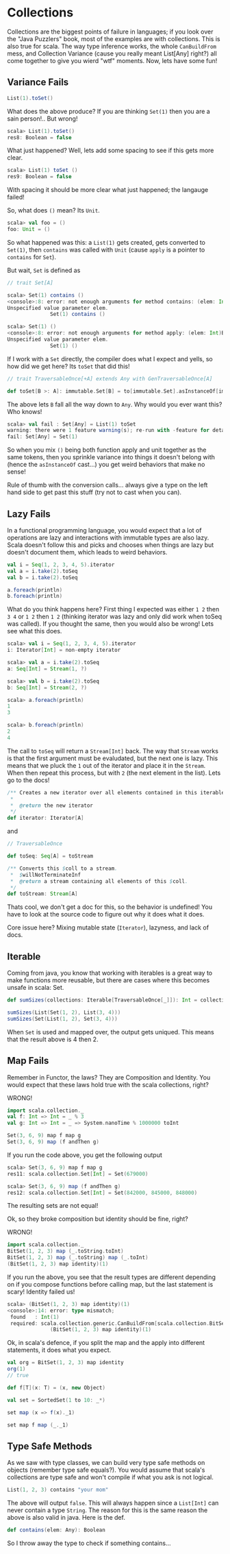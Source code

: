 # Collections

Collections are the biggest points of failure in languages; if you look over the "Java Puzzlers" book, most of the examples are with collections.  This is also true for scala.  The way type inference works, the whole `CanBuildFrom` mess, and Collection Variance (cause you really meant List[Any] right?) all come together to give you wierd "wtf" moments.  Now, lets have some fun!

## Variance Fails

```scala
List(1).toSet()
```

What does the above produce?  If you are thinking `Set(1)` then you are a sain person!.. But wrong!

```scala
scala> List(1).toSet()
res8: Boolean = false
```

What just happened?  Well, lets add some spacing to see if this gets more clear.

```scala
scala> List(1) toSet ()
res9: Boolean = false
```

With spacing it should be more clear what just happened; the langauge failed!

So, what does `()` mean?  Its `Unit`.

```scala
scala> val foo = ()
foo: Unit = ()
```

So what happened was this: a `List(1)` gets created, gets converted to `Set(1)`, then `contains` was called with `Unit` (cause `apply` is a pointer to `contains` for `Set`).

But wait, `Set` is defined as

```scala
// trait Set[A]

scala> Set(1) contains ()
<console>:8: error: not enough arguments for method contains: (elem: Int)Boolean.
Unspecified value parameter elem.
              Set(1) contains ()

scala> Set(1) ()
<console>:8: error: not enough arguments for method apply: (elem: Int)Boolean in trait GenSetLike.
Unspecified value parameter elem.
              Set(1) ()
```

If I work with a `Set` directly, the compiler does what I expect and yells, so how did we get here?  Its `toSet` that did this!

```scala
// trait TraversableOnce[+A] extends Any with GenTraversableOnce[A]

def toSet[B >: A]: immutable.Set[B] = to[immutable.Set].asInstanceOf[immutable.Set[B]]
```

The above lets `B` fall all the way down to `Any`.  Why would you ever want this?  Who knows!

```scala
scala> val fail : Set[Any] = List(1) toSet
warning: there were 1 feature warning(s); re-run with -feature for details
fail: Set[Any] = Set(1)
```

So when you mix `()` being both function apply and unit together as the same tokens, then you sprinkle variance into things it doesn't belong with (hence the `asInstanceOf` cast...) you get weird behaviors that make no sense!

Rule of thumb with the conversion calls... always give a type on the left hand side to get past this stuff (try not to cast when you can).

## Lazy Fails

In a functional programming language, you would expect that a lot of operations are lazy and interactions with immutable types are also lazy.  Scala doesn't follow this and picks and chooses when things are lazy but doesn't document them, which leads to weird behaviors.

```scala
val i = Seq(1, 2, 3, 4, 5).iterator
val a = i.take(2).toSeq
val b = i.take(2).toSeq

a.foreach(println)
b.foreach(println)
```

What do you think happens here?  First thing I expected was either `1 2` then `3 4` or `1 2` then `1 2` (thinking iterator was lazy and only did work when toSeq was called).  If you thought the same, then you would also be wrong!  Lets see what this does.

```scala
scala> val i = Seq(1, 2, 3, 4, 5).iterator
i: Iterator[Int] = non-empty iterator

scala> val a = i.take(2).toSeq
a: Seq[Int] = Stream(1, ?)

scala> val b = i.take(2).toSeq
b: Seq[Int] = Stream(2, ?)

scala> a.foreach(println)
1
3

scala> b.foreach(println)
2
4
```

The call to `toSeq` will return a `Stream[Int]` back.  The way that `Stream` works is that the first argument must be evaludated, but the next one is lazy.  This means that we pluck the `1` out of the iterator and place it in the `Stream`.  When then repeat this process, but with `2` (the next element in the list).  Lets go to the docs!

```scala
/** Creates a new iterator over all elements contained in this iterable object.
 *
 *  @return the new iterator
 */
def iterator: Iterator[A]
```

and

```scala
// TraversableOnce

def toSeq: Seq[A] = toStream

/** Converts this $coll to a stream.
 *  $willNotTerminateInf
 *  @return a stream containing all elements of this $coll.
 */
def toStream: Stream[A]
```

Thats cool, we don't get a doc for this, so the behavior is undefined!  You have to look at the source code to figure out why it does what it does.

Core issue here?  Mixing mutable state (`Iterator`), lazyness, and lack of docs.

## Iterable

Coming from java, you know that working with iterables is a great way to make functions more reusable, but there are cases where this becomes unsafe in scala: Set.

```scala
def sumSizes(collections: Iterable[TraversableOnce[_]]): Int = collections.map(_.size).sum

sumSizes(List(Set(1, 2), List(3, 4)))
sumSizes(Set(List(1, 2), Set(3, 4)))
```

When `Set` is used and mapped over, the output gets uniqued.  This means that the result above is 4 then 2.

## Map Fails

Remember in Functor, the laws?  They are Composition and Identity.  You would expect that these laws hold true with the scala collections, right?

WRONG!

```scala
import scala.collection._
val f: Int => Int = _ % 3
val g: Int => Int = _ => System.nanoTime % 1000000 toInt

Set(3, 6, 9) map f map g
Set(3, 6, 9) map (f andThen g)
```

If you run the code above, you get the following output

```scala
scala> Set(3, 6, 9) map f map g
res11: scala.collection.Set[Int] = Set(679000)

scala> Set(3, 6, 9) map (f andThen g)
res12: scala.collection.Set[Int] = Set(842000, 845000, 848000)
```

The resulting sets are not equal!

Ok, so they broke composition but identity should be fine, right?

WRONG!

```scala
import scala.collection._
BitSet(1, 2, 3) map (_.toString.toInt)
BitSet(1, 2, 3) map (_.toString) map (_.toInt)
(BitSet(1, 2, 3) map identity)(1)
```

If you run the above, you see that the result types are different depending on if you compose functions before calling map, but the last statement is scary!  Identity failed us!

```scala
scala> (BitSet(1, 2, 3) map identity)(1)
<console>:14: error: type mismatch;
 found   : Int(1)
 required: scala.collection.generic.CanBuildFrom[scala.collection.BitSet,Int,?]
              (BitSet(1, 2, 3) map identity)(1)
```

Ok, in scala's defence, if you split the map and the apply into different statements, it does what you expect.

```scala
val org = BitSet(1, 2, 3) map identity
org(1)
// true
```


```scala
def f[T](x: T) = (x, new Object)

val set = SortedSet(1 to 10: _*)

set map (x => f(x)._1)

set map f map (_._1)
```

## Type Safe Methods

As we saw with type classes, we can build very type safe methods on objects (remember type safe equals?).  You would assume that scala's collections are type safe and won't compile if what you ask is not logical.

```scala
List(1, 2, 3) contains "your mom"
```

The above will output `false`.  This will always happen since a `List[Int]` can never contain a type `String`.  The reason for this is the same reason the above is also valid in java.  Here is the def.

```scala
def contains(elem: Any): Boolean
```

So I throw away the type to check if something contains...
